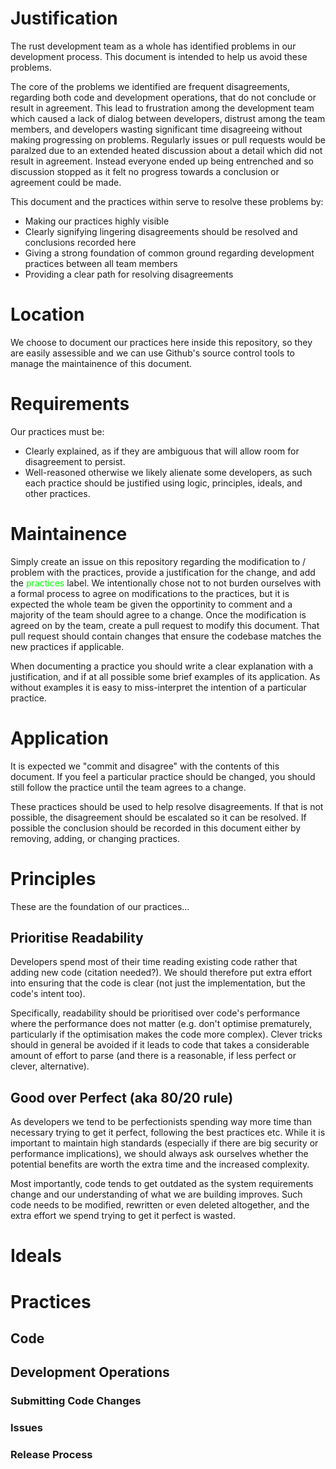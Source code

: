 # Justification

The rust development team as a whole has identified problems in our development process. This document is intended to help us avoid these problems.

The core of the problems we identified are frequent disagreements, regarding both code and development operations, that do not conclude or result in agreement. This lead to frustration among the development team which caused a lack of dialog between developers, distrust among the team members, and developers wasting significant time disagreeing without making progressing on problems. Regularly issues or pull requests would be paralzed due to an extended heated discussion about a detail which did not result in agreement. Instead everyone ended up being entrenched and so discussion stopped as it felt no progress towards a conclusion or agreement could be made.

This document and the practices within serve to resolve these problems by:
- Making our practices highly visible
- Clearly signifying lingering disagreements should be resolved and conclusions recorded here
- Giving a strong foundation of common ground regarding development practices between all team members
- Providing a clear path for resolving disagreements

# Location

We choose to document our practices here inside this repository, so they are easily assessible and we can use Github's source control tools to manage the maintainence of this document.

# Requirements

Our practices must be:
- Clearly explained, as if they are ambiguous that will allow room for disagreement to persist.
- Well-reasoned otherwise we likely alienate some developers, as such each practice should be justified using logic, principles, ideals, and other practices.

# Maintainence

Simply create an issue on this repository regarding the modification to / problem with the practices, provide a justification for the change, and add the <span style="color:rgb(0,255,0)">practices</span> label. We intentionally chose not to not burden ourselves with a formal process to agree on modifications to the practices, but it is expected the whole team be given the opportinity to comment and a majority of the team should agree to a change. Once the modification is agreed on by the team, create a pull request to modify this document. That pull request should contain changes that ensure the codebase matches the new practices if applicable.

When documenting a practice you should write a clear explanation with a justification, and if at all possible some brief examples of its application. As without examples it is easy to miss-interpret the intention of a particular practice.

# Application

It is expected we "commit and disagree" with the contents of this document. If you feel a particular practice should be changed, you should still follow the practice until the team agrees to a change.

These practices should be used to help resolve disagreements. If that is not possible, the disagreement should be escalated so it can be resolved. If possible the conclusion should be recorded in this document either by removing, adding, or changing practices.

# Principles

These are the foundation of our practices...

## Prioritise Readability

Developers spend most of their time reading existing code rather that adding new code (citation needed?). We should therefore put extra effort into ensuring that the code is clear (not just the implementation, but the code's intent too).

Specifically, readability should be prioritised over code's performance where the performance does not matter (e.g. don't optimise prematurely, particularly if the optimisation makes the code more complex). Clever tricks should in general be avoided if it leads to code that takes a considerable amount of effort to parse (and there is a reasonable, if less perfect or clever, alternative).

## Good over Perfect (aka 80/20 rule)

As developers we tend to be perfectionists spending way more time than necessary trying to get it perfect, following the best practices etc. While it is important to maintain high standards (especially if there are big security or performance implications), we should always ask ourselves whether the potential benefits are worth the extra time and the increased complexity.

Most importantly, code tends to get outdated as the system requirements change and our understanding of what we are building improves. Such code needs to be modified, rewritten or even deleted altogether, and the extra effort we spend trying to get it perfect is wasted.

# Ideals

# Practices

## Code

## Development Operations

### Submitting Code Changes

### Issues

### Release Process
